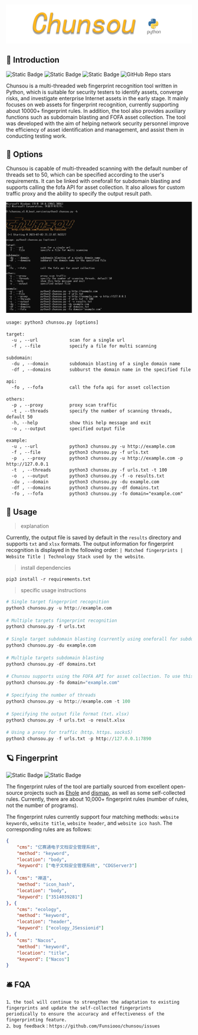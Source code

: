 ![chunsou](../images/logo.png)



## 📖 Introduction

![Static Badge](https://img.shields.io/badge/tool-chunsou-bottlegreen?style=query&logo=github) ![Static Badge](https://img.shields.io/badge/language-python-blue?style=query&logo=github) ![Static Badge](https://img.shields.io/badge/positioning-web%20fingerprint%20recognition-orange?style=query&logo=github) ![GitHub Repo stars](https://img.shields.io/github/stars/Funsiooo/chunsou?logo=github&color=%23ffb61e)

Chunsou is a multi-threaded web fingerprint recognition tool written in Python, which is suitable for security testers to identify assets, converge risks, and investigate enterprise Internet assets in the early stage. It mainly focuses on web assets for fingerprint recognition, currently supporting about 10000+ fingerprint rules. In addition, the tool also provides auxiliary functions such as subdomain blasting and FOFA asset collection. The tool was developed with the aim of helping network security personnel improve the efficiency of asset identification and management, and assist them in conducting testing work.





## 🥏 Options

Chunsou is capable of multi-threaded scanning with the default number of threads set to 50, which can be specified according to the user's requirements. It can be linked with oneforall for subdomain blasting and supports calling the fofa API for asset collection. It also allows for custom traffic proxy and the ability to specify the output result path.

![image-20230730114043749](/images/1.png)

```
usage: python3 chunsou.py [options]

target:
  -u , --url            scan for a single url
  -f , --file           specify a file for multi scanning

subdomain:
  -du , --domain        subdomain blasting of a single domain name
  -df , --domains       subburst the domain name in the specified file

api:
  -fo , --fofa          call the fofa api for asset collection

others:
  -p , --proxy          proxy scan traffic
  -t , --threads        specify the number of scanning threads, default 50
  -h, --help            show this help message and exit
  -o , --output         specified output file

example:
  -u , --url            python3 chunsou.py -u http://example.com
  -f , --file           python3 chunsou.py -f urls.txt
  -p  , --proxy         python3 chunsou.py -u http://example.com -p http://127.0.0.1
  -t  , --threads       python3 chunsou.py -f urls.txt -t 100
  -o  , --output        python3 chunsou.py -f -o results.txt
  -du , --domain        python3 chunsou.py -du example.com
  -df , --domains       python3 chunsou.py -df domains.txt
  -fo , --fofa          python3 chunsou.py -fo domain="example.com"
```



## 🛫 Usage

> explanation

Currently, the output file is saved by default in the `results` directory and supports `txt` and `xlsx` formats. The output information for fingerprint recognition is displayed in the following order: `| Matched fingerprints | Website Title | Technology Stack used by the website`.



> install dependencies

```
pip3 install -r requirements.txt
```



> specific usage instructions

```python
# Single target fingerprint recognition
python3 chunsou.py -u http://example.com

# Multiple targets fingerprint recognition
python3 chunsou.py -f urls.txt

# Single target subdomain blasting (currently using oneforall for subdomain blasting)
python3 chunsou.py -du example.com

# Multiple targets subdomain blasting
python3 chunsou.py -df domains.txt

# Chunsou supports using the FOFA API for asset collection. To use this feature, you need to configure your FOFA API credentials in the /modules/config/config.ini file by adding the following lines:
python3 chunsou.py -fo domain="example.com"

# Specifying the number of threads
python3 chunsou.py -u http://example.com -t 100

# Specifying the output file format (txt、xlsx)
python3 chunsou.py -f urls.txt -o result.xlsx

# Using a proxy for traffic（http、https、socks5）
python3 chunsou.py -f urls.txt -p http://127.0.0.1:7890
```



## 🪐 Fingerprint

![Static Badge](https://img.shields.io/badge/fingerprint%20sources-orange?logo=adminer) ![Static Badge](https://img.shields.io/badge/fingerprint%20rules-blue?logo=hyperledger)

The fingerprint rules of the tool are partially sourced from excellent open-source projects such as [Ehole](https://github.com/EdgeSecurityTeam/EHole) and [dismap](https://github.com/zhzyker/dismap), as well as some self-collected rules. Currently, there are about 10,000+ fingerprint rules (number of rules, not the number of programs).

The fingerprint rules currently support four matching methods: `website keywords`, `website title`, `website header`, and `website ico hash`. The corresponding rules are as follows:

```json
{
    "cms": "亿赛通电子文档安全管理系统",
    "method": "keyword",
    "location": "body",
    "keyword": ["电子文档安全管理系统", "CDGServer3"]
}, {
    "cms": "禅道",
    "method": "icon_hash",
    "location": "body",
    "keyword": ["3514039281"]
}, {
    "cms": "ecology",
    "method": "keyword",
    "location": "header",
    "keyword": ["ecology_JSessionid"]
}, {
    "cms": "Nacos",
    "method": "keyword",
    "location": "title",
    "keyword": ["Nacos"]
}
```



## 🛎️ FQA

```
1、the tool will continue to strengthen the adaptation to existing fingerprints and update the self-collected fingerprints 	    periodically to ensure the accuracy and effectiveness of the fingerprinting feature.
2、bug feedback：https://github.com/Funsiooo/chunsou/issues
```

